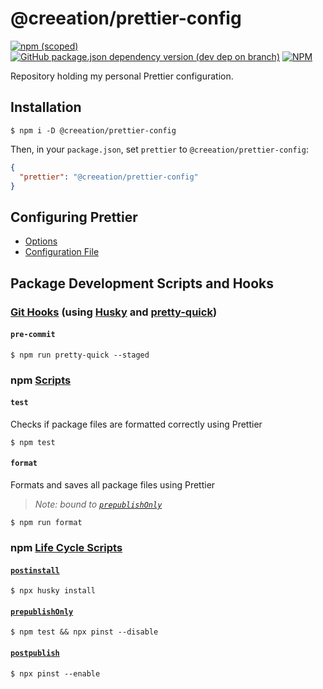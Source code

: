 # @creeation/prettier-config

[![npm (scoped)](https://img.shields.io/npm/v/@creeation/prettier-config?style=flat-square)](https://www.npmjs.com/package/@creeation/prettier-config)
[![GitHub package.json dependency version (dev dep on branch)](https://img.shields.io/github/package-json/dependency-version/creeation/prettier-config/dev/prettier?style=flat-square)](https://www.npmjs.com/package/prettier/v/2.2.1)
[![NPM](https://img.shields.io/npm/l/@creeation/prettier-config?style=flat-square)](https://github.com/CREEATION/prettier-config/blob/main/LICENSE)

Repository holding my personal Prettier configuration.

## Installation

```console
$ npm i -D @creeation/prettier-config
```

Then, in your `package.json`, set `prettier` to `@creeation/prettier-config`:

```json
{
  "prettier": "@creeation/prettier-config"
}
```

## Configuring Prettier

- [Options](https://prettier.io/docs/en/options.html)
- [Configuration File](https://prettier.io/docs/en/configuration.html)

## Package Development Scripts and Hooks

### [Git Hooks](https://git-scm.com/docs/githooks) (using [Husky](https://typicode.github.io/husky/) and [pretty-quick](https://github.com/azz/pretty-quick))

#### `pre-commit`

```console
$ npm run pretty-quick --staged
```

### npm [Scripts](https://docs.npmjs.com/cli/v7/using-npm/scripts)

#### `test`

Checks if package files are formatted correctly using Prettier

```console
$ npm test
```

#### `format`

Formats and saves all package files using Prettier

> _Note: bound to [`prepublishOnly`](https://docs.npmjs.com/cli/v7/using-npm/scripts#life-cycle-scripts)_

```console
$ npm run format
```

### npm [Life Cycle Scripts](https://docs.npmjs.com/cli/v7/using-npm/scripts#life-cycle-operation-order)

#### [`postinstall`](https://docs.npmjs.com/cli/v7/using-npm/scripts#npm-install)

```console
$ npx husky install
```

#### [`prepublishOnly`](https://docs.npmjs.com/cli/v7/using-npm/scripts#npm-publish)

```console
$ npm test && npx pinst --disable
```

#### [`postpublish`](https://docs.npmjs.com/cli/v7/using-npm/scripts#npm-publish)

```console
$ npx pinst --enable
```
